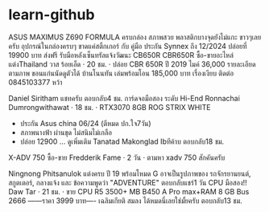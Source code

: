 # learn-github

ASUS MAXIMUS Z690 FORMULA ครบกล่อง สภาพสวย
พลาสติกบางจุดยังไม่แกะ ขาวๆเลยครับ
อุปกรณ์ในกล่องครบๆ ขาดแค่สติ้กเกอร์ กับ คู่มือ
ประกัน Synnex ถึง 12/2024
ปล่อยที่ 19900 บาท ส่งฟรี
รับมือหลังเซ็นทรัลแจ้งวัฒนะ
CB650R CBR650R ซื้อ-ขายอะไหล่แต่งThailand
วาส ร้อยเอ็ด  · 20 ชม.  · 
ปล่อย CBR 650R ปี 2019 ไมค์ 36,000 รายละเอียดตามภาพ ขอนแก่นนัดดูตัวได้ บ้านโนนทัน เล่มพร้อมโอน 185,000 บาท เรื่องเงียบ ติดต่อ 0845103377 หว้า


Daniel Siritham
แชทครับ
ตอบกลับ4 ชม.
การ์ดจอมือสอง ระดับ Hi-End
Ronnachai Dumrongwithawat  · 18 ชม.  · 
RTX3070 8GB ROG STRIX WHITE
- ประกัน Asus china 06/24 (ตีหมด ปก.ใจ7วัน)
- สภาพนางฟ้า ผ่านขุด ไม่สนิมไม่เกลือ
- ปล่อย 12900 ... ดูเพิ่มเติม
Tanatad Makonglad
Ibทีค้าบ
ตอบกลับ18 ชม.


X-ADV 750 ซื้อ-ขาย
Fredderik Fame  · 2 วัน  · 
ตามหา xadv 750 สักคันครับ


Ningnong Phitsanulok
แต่งครบ ปี 19 พร้อมโหมด G
อาจเป็นรูปภาพของ รถจักรยานยนต์, สกูตเตอร์, กลางแจ้ง และ ข้อความพูดว่า "ADVENTURE"
ตอบกลับแชร์1 วัน
CPU มือสอง!!
Daw Tar  · 21 ชม.  · 
ขาย CPU R5 3500+ MB B450 A Pro max+RAM 8 GB Bus 2666
——ราคา 3999 บาท—-
เฉลิมเกียติ สมลง
ได้หมดนี่เลยใช่มั้ยครับ
ตอบกลับ13 ชม.


